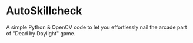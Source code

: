 # AutoSkillcheck
A simple Python &amp; OpenCV code to let you effortlessly nail the arcade part of "Dead by Daylight" game.
